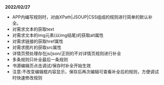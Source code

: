 **2022/02/27**

* APP内编写规则时，对由XPath|JSOUP|CSS组成的规则进行简单的默认补全。
* 对需求文本的获取text
* 对需求文本的img元素(以img结尾)的获取alt属性
* 对需求链接的获取href属性
* 对需求图片的获取src属性
* 详情页预处理存在js/json/正则的不对详情页规则进行补全
* 多条规则只补全最后一条规则
* 书源编辑页点击调试/保存时补全开始生效
* 注意:不改变编辑框内容显示，保存后再次编辑可查看补全后的规则，方便调试时快速修改规则
